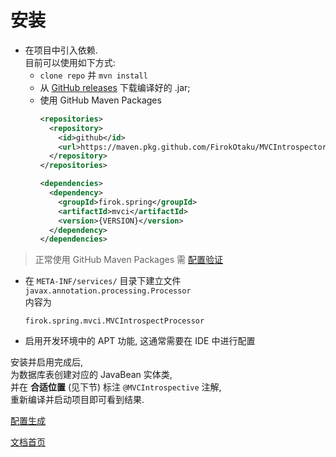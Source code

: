 # 安装

* 在项目中引入依赖.  
  目前可以使用如下方式:
  * `clone repo` 并 `mvn install`
  * 从 [GitHub releases](https://github.com/FirokOtaku/MVCIntrospector/releases) 下载编译好的 .jar;
  * 使用 GitHub Maven Packages
    ```xml
    <repositories>
      <repository>
        <id>github</id>
        <url>https://maven.pkg.github.com/FirokOtaku/MVCIntrospector</url>
      </repository>
    </repositories>
    
    <dependencies>
      <dependency>
        <groupId>firok.spring</groupId>
        <artifactId>mvci</artifactId>
        <version>{VERSION}</version>
      </dependency>
    </dependencies>
    ```

> 正常使用 GitHub Maven Packages 需 [配置验证](https://docs.github.com/cn/packages/working-with-a-github-packages-registry/working-with-the-apache-maven-registry)

* 在 `META-INF/services/` 目录下建立文件 `javax.annotation.processing.Processor`  
  内容为
  ```text
  firok.spring.mvci.MVCIntrospectProcessor
  ```
* 启用开发环境中的 APT 功能, 这通常需要在 IDE 中进行配置

安装并启用完成后,  
为数据库表创建对应的 JavaBean 实体类,  
并在 **合适位置** (见下节) 标注 `@MVCIntrospective` 注解,  
重新编译并启动项目即可看到结果.

[配置生成](config.md)

[文档首页](home.md)
